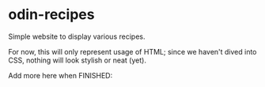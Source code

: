 # odin-recipes
Simple website to display various recipes.

For now, this will only represent usage of HTML; since we haven't dived into CSS, nothing will look stylish or neat (yet).

Add more here when FINISHED: